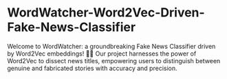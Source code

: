 # WordWatcher-Word2Vec-Driven-Fake-News-Classifier
Welcome to WordWatcher: a groundbreaking Fake News Classifier driven by Word2Vec embeddings! 📰✨ Our project harnesses the power of Word2Vec to dissect news titles, empowering users to distinguish between genuine and fabricated stories with accuracy and precision.
